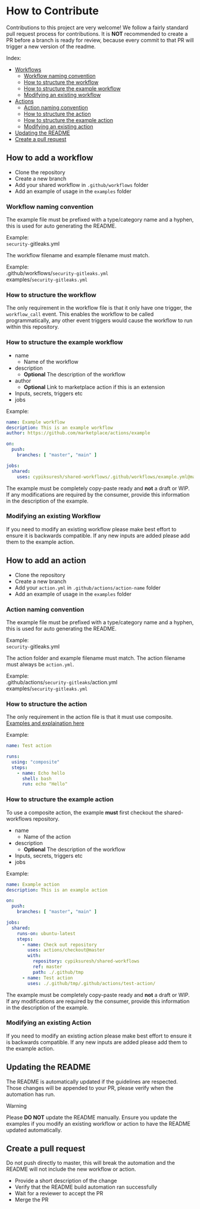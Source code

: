 # How to Contribute

Contributions to this project are very welcome! We follow a fairly standard pull request process for contributions. It is **NOT** recommended to create a PR before a branch is ready for review, because every commit to that PR will trigger a new version of the readme.

Index:
- [Workflows](#how-to-add-a-workflow)
	- [Workflow naming convention](#workflow-naming-convention)
	- [How to structure the workflow](#how-to-structure-the-workflow)
	- [How to structure the example workflow](#how-to-structure-the-example-workflow)
  - [Modifying an existing workflow](#modifying-an-existing-workflow)
- [Actions](#how-to-add-an-action)
	- [Action naming convention](#action-naming-convention)
	- [How to structure the action](#how-to-structure-the-action)
	- [How to structure the example action](#how-to-structure-the-example-action)
  - [Modifying an existing action](#modifying-an-existing-action)
- [Updating the README](#updating-the-readme)
- [Create a pull request](#create-a-pull-request)

## How to add a workflow

- Clone the repository
- Create a new branch
- Add your shared workflow in `.github/workflows` folder
- Add an example of usage in the `examples` folder

### Workflow naming convention

The example file must be prefixed with a type/category name and a hyphen, this is used for auto generating the README.

Example:
<br />
`security-`gitleaks.yml

The workflow filename and example filename must match.

Example:
<br />
.github/workflows/`security-gitleaks.yml`
<br />
examples/`security-gitleaks.yml`

### How to structure the workflow

The only requirement in the workflow file is that it only have one trigger, the `workflow_call` event. This enables the workflow to be called programmatically, any other event triggers would cause the workflow to run within this repository.

### How to structure the example workflow

- name
    - Name of the workflow
- description
    - **Optional** The description of the workflow
- author
    - **Optional** Link to marketplace action if this is an extension
- Inputs, secrets, triggers etc
- jobs

Example:
<br />
```yaml
name: Example workflow
description: This is an example workflow
author: https://github.com/marketplace/actions/example

on:
  push:
    branches: [ "master", "main" ]

jobs:
  shared:
    uses: cypiksuresh/shared-workflows/.github/workflows/example.yml@master
```

The example must be completely copy-paste ready and **not** a draft or WIP. If any modifications are required by the consumer, provide this information in the description of the example.

### Modifying an existing Workflow

If you need to modify an existing workflow please make best effort to ensure it is backwards compatible. If any new inputs are added please add them to the example action.

## How to add an action

- Clone the repository
- Create a new branch
- Add your `action.yml` in `.github/actions/action-name` folder
- Add an example of usage in the `examples` folder

### Action naming convention

The example file must be prefixed with a type/category name and a hyphen, this is used for auto generating the README.

Example:
<br />
`security-`gitleaks.yml

The action folder and example filename must match. The action filename must always be `action.yml`.

Example:
<br />
.github/actions/`security-gitleaks`/action.yml
<br />
examples/`security-gitleaks.yml`

### How to structure the action

The only requirement in the action file is that it must use composite. [Examples and explaination here](https://github.com/orgs/community/discussions/36861)

Example:
<br />
```yaml
name: Test action

runs:
  using: "composite"
  steps:
    - name: Echo hello
      shell: bash
      run: echo "Hello"
```

### How to structure the example action

To use a composite action, the example **must** first checkout the shared-workflows repository.

- name
    - Name of the action
- description
    - **Optional** The description of the workflow
- Inputs, secrets, triggers etc
- jobs

Example:
<br />
```yaml
name: Example action
description: This is an example action

on:
  push:
    branches: [ "master", "main" ]

jobs:
  shared:
    runs-on: ubuntu-latest
    steps:
      - name: Check out repository
        uses: actions/checkout@master
        with:
          repository: cypiksuresh/shared-workflows
          ref: master
          path: ./.github/tmp
      - name: Test action
        uses: ./.github/tmp/.github/actions/test-action/
```

The example must be completely copy-paste ready and **not** a draft or WIP. If any modifications are required by the consumer, provide this information in the description of the example.

### Modifying an existing Action

If you need to modify an existing action please make best effort to ensure it is backwards compatible. If any new inputs are added please add them to the example action.

## Updating the README

The README is automatically updated if the guidelines are respected. Those changes will be appended to your PR, please verify when the automation has run.

> [!WARNING]
> Please **DO NOT** update the README manually. Ensure you update the examples if you modify an existing workflow or action to have the README updated automatically.

## Create a pull request

Do not push directly to master, this will break the automation and the README will not include the new workflow or action.

- Provide a short description of the change
- Verify that the README build automation ran successfully
- Wait for a reviewer to accept the PR
- Merge the PR
